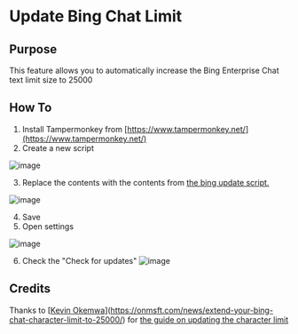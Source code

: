 # Update Bing Chat Limit

## Purpose
This feature allows you to automatically increase the Bing Enterprise Chat text limit size to 25000

## How To

1. Install Tampermonkey from [https://www.tampermonkey.net/](https://www.tampermonkey.net/)
2. Create a new script
   
![image](https://github.com/arjunrbery/bing-chat-update-length/assets/20059577/72d13f58-6101-4d51-ba17-8f271b399ace)

3. Replace the contents with the contents from [the bing update script.](https://raw.githubusercontent.com/arjunrbery/bing-chat-update-length/main/bing-script.js)

![image](https://github.com/arjunrbery/bing-chat-update-length/assets/20059577/1d93452c-82ec-47d7-bf57-a0dd144f0769)

4. Save
5. Open settings

![image](https://github.com/arjunrbery/bing-chat-update-length/assets/20059577/1456e47b-3681-4f9a-b63f-25a4ca2ead9e)
   
6. Check the "Check for updates"
![image](https://github.com/arjunrbery/bing-chat-update-length/assets/20059577/9fcd6c36-dff9-4f41-80dd-e32ec0218b42)

## Credits
Thanks to [[Kevin Okemwa](https://onmsft.com/author/kevin-okemwa/)](https://onmsft.com/news/extend-your-bing-chat-character-limit-to-25000/) for [the guide on updating the character limit](https://onmsft.com/news/extend-your-bing-chat-character-limit-to-25000/)
